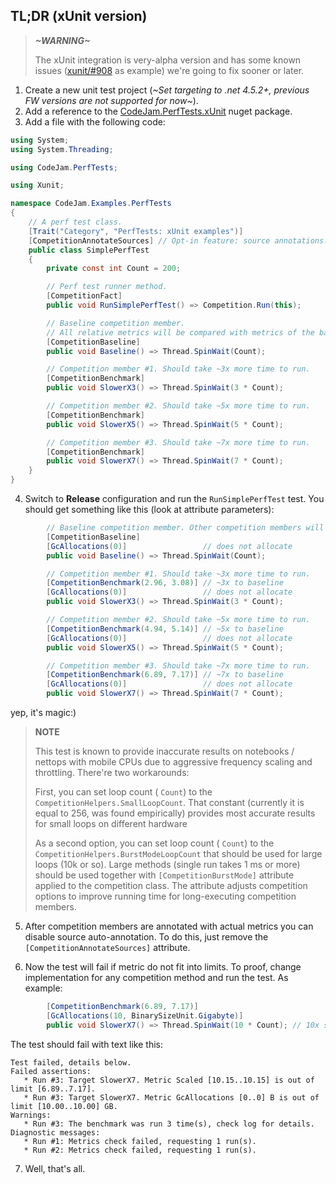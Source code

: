 ## TL;DR (xUnit version)

> ***~WARNING~***
>
> The xUnit integration is very-alpha version and has some known issues ([xunit/#908](https://github.com/xunit/xunit/issues/908) as example) we're going to fix sooner or later.

1. Create a new unit test project (*~Set targeting to .net 4.5.2+, previous FW versions are not supported for now~*).
2. Add a reference to the [CodeJam.PerfTests.xUnit](https://www.nuget.org/packages/CodeJam.PerfTests.xUnit) nuget package.
3. Add a file with the following code:
```c#
using System;
using System.Threading;

using CodeJam.PerfTests;

using Xunit;

namespace CodeJam.Examples.PerfTests
{
	// A perf test class.
	[Trait("Category", "PerfTests: xUnit examples")]
	[CompetitionAnnotateSources] // Opt-in feature: source annotations.
	public class SimplePerfTest
	{
		private const int Count = 200;

		// Perf test runner method.
		[CompetitionFact]
		public void RunSimplePerfTest() => Competition.Run(this);

		// Baseline competition member.
		// All relative metrics will be compared with metrics of the baseline method.
		[CompetitionBaseline]
		public void Baseline() => Thread.SpinWait(Count);

		// Competition member #1. Should take ~3x more time to run.
		[CompetitionBenchmark]
		public void SlowerX3() => Thread.SpinWait(3 * Count);

		// Competition member #2. Should take ~5x more time to run.
		[CompetitionBenchmark]
		public void SlowerX5() => Thread.SpinWait(5 * Count);

		// Competition member #3. Should take ~7x more time to run.
		[CompetitionBenchmark]
		public void SlowerX7() => Thread.SpinWait(7 * Count);
	}
}
```

4. Switch to **Release** configuration and run the `RunSimplePerfTest` test. You should get something like this (look at attribute parameters):
```c#
		// Baseline competition member. Other competition members will be compared with this.
		[CompetitionBaseline]
		[GcAllocations(0)]                 // does not allocate
		public void Baseline() => Thread.SpinWait(Count);

		// Competition member #1. Should take ~3x more time to run.
		[CompetitionBenchmark(2.96, 3.08)] // ~3x to baseline
		[GcAllocations(0)]                 // does not allocate
		public void SlowerX3() => Thread.SpinWait(3 * Count);

		// Competition member #2. Should take ~5x more time to run.
		[CompetitionBenchmark(4.94, 5.14)] // ~5x to baseline
		[GcAllocations(0)]                 // does not allocate
		public void SlowerX5() => Thread.SpinWait(5 * Count);

		// Competition member #3. Should take ~7x more time to run.
		[CompetitionBenchmark(6.89, 7.17)] // ~7x to baseline
		[GcAllocations(0)]                 // does not allocate
		public void SlowerX7() => Thread.SpinWait(7 * Count);
```
yep, it's magic:)

 > **NOTE**
 >
 > This test is known to provide inaccurate results on notebooks / nettops with mobile CPUs due to aggressive frequency scaling and throttling. There're two workarounds:
 >
 > First, you can set loop count ( `Count`) to the `CompetitionHelpers.SmallLoopCount`. That constant (currently it is equal to 256, was found empirically) provides most accurate results for small loops on different hardware 
 >
 > As a second option, you can set loop count ( `Count`) to the `CompetitionHelpers.BurstModeLoopCount` that should be used for large loops (10k or so). Large methods (single run takes 1 ms or more) should be used together with `[CompetitionBurstMode]` attribute applied to the competition class. The attribute adjusts competition options to improve running time for long-executing competition members.

5. After competition members are annotated with actual metrics you can disable source auto-annotation. To do this, just remove the `[CompetitionAnnotateSources]` attribute.

6. Now the test will fail if metric do not fit into limits. To proof, change implementation for any competition method and run the test. As example:
```c#
		[CompetitionBenchmark(6.89, 7.17)]
		[GcAllocations(10, BinarySizeUnit.Gigabyte)]
		public void SlowerX7() => Thread.SpinWait(10 * Count); // 10x slower
```
 The test should fail with text like this:
 ```
Test failed, details below.
Failed assertions:
	* Run #3: Target SlowerX7. Metric Scaled [10.15..10.15] is out of limit [6.89..7.17].
	* Run #3: Target SlowerX7. Metric GcAllocations [0..0] B is out of limit [10.00..10.00] GB.
Warnings:
	* Run #3: The benchmark was run 3 time(s), check log for details.
Diagnostic messages:
	* Run #1: Metrics check failed, requesting 1 run(s).
	* Run #2: Metrics check failed, requesting 1 run(s).
 ```

7. Well, that's all.
